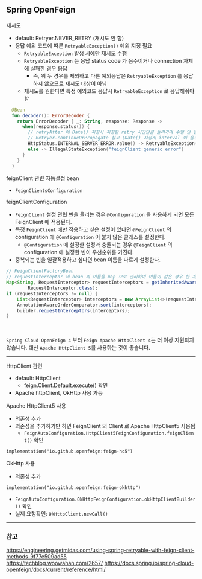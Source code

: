 ## Spring OpenFeign

재시도
- default: Retryer.NEVER_RETRY (재시도 안 함)
- 응답 예외 코드에 따른 `RetryableException()` 예외 지정 필요
  - `RetryableException` 발생 시에만 재시도 수행
  - `RetryableException` 는 응답 status code 가 음수이거나 connection 자체에 실패한 경우 응답
    - 즉, 위 두 경우를 제외하고 다른 예외응답은 `RetryableException` 를 응답하지 않으므로 재시도 대상이 아님
  - 재시도를 원한다면 특정 예외코드 응답시 `RetryableException` 로 응답해줘야 함
```kt
  @Bean
  fun decoder(): ErrorDecoder {
    return ErrorDecoder { _: String, response: Response ->
      when(response.status()) {
        // retryAfter 에 Date() 지정시 지정한 retry 시간만큼 늘려가며 수행 안 됨 (예제 코드에 이런 코드가 많음..)
        // Retryer.continueOrPropagate 참고 (Date() 지정시 interval 이 음수가 됨)
        HttpStatus.INTERNAL_SERVER_ERROR.value() -> RetryableException(response.status(), response.reason(), response.request().httpMethod(), null, response.request())
        else -> IllegalStateException("feignClient generic error")
      }
    }
  }
```


feignClient 관련 자동설정 bean
- `FeignClientsConfiguration`

feignClientConfiguration
- `FeignClient` 설정 관련 빈을 올리는 경우 `@Configuration` 을 사용하게 되면 모든 FeignClient 에 적용된다.
- 특정 `FeignClient` 에만 적용하고 싶은 설정이 있다면 `@FeignClient` 의 configuration 에 `@Configuration` 이 붙지 않은 클래스를 설정한다.
  - `@Configuration` 에 설정한 설정과 충돌되는 경우 `@FeignClient` 의 configuration 에 설정한 빈이 우선순위를 가진다.
- 중복되는 빈을 일괄적용하고 싶다면 bean 이름을 다르게 설정한다.

```java
// FeignClientFactoryBean
// requestInterceptor 의 bean 의 이름을 map 으로 관리하여 이름이 같은 경우 한 개 빈만 설정됨 
Map<String, RequestInterceptor> requestInterceptors = getInheritedAwareInstances(context,
        RequestInterceptor.class);
if (requestInterceptors != null) {
    List<RequestInterceptor> interceptors = new ArrayList<>(requestInterceptors.values());
    AnnotationAwareOrderComparator.sort(interceptors);
    builder.requestInterceptors(interceptors);
}
```


<br/>

`Spring Cloud OpenFeign 4` 부터 `Feign Apache HttpClient 4`는 더 이상 지원되지 않습니다. 대신 `Apache HttpClient 5`를 사용하는 것이 좋습니다.

---

HttpClient 관련

- default: HttpClient
  - feign.Client.Default.execute() 확인
- Apache httpClient, OkHttp 사용 가능

Apache HttpClient5 사용
- 의존성 추가
- 의존성을 추가하기만 하면 FeignClient 의 Client 로 Apache HttpClient5 사용됨
  - `FeignAutoConfiguration.HttpClient5FeignConfiguration.feignClient()` 확인
```
implementation("io.github.openfeign:feign-hc5")
```


OkHttp 사용
- 의존성 추가
```
implementation("io.github.openfeign:feign-okhttp")
```
- `FeignAutoConfiguration.OkHttpFeignConfiguration.okHttpClientBuilder()` 확인
- 실제 요청확인: `OkHttpClient.newCall()`

---

### 참고
https://engineering.getmidas.com/using-spring-retryable-with-feign-client-methods-9f77e509ad55 <br/>
https://techblog.woowahan.com/2657/
https://docs.spring.io/spring-cloud-openfeign/docs/current/reference/html/